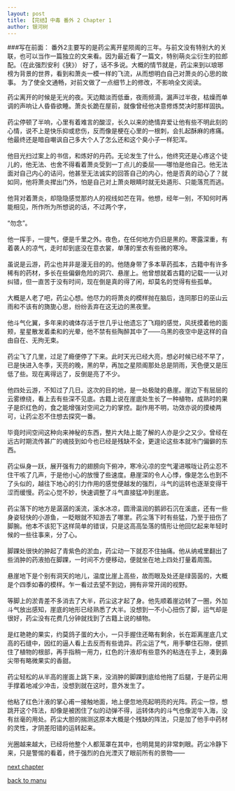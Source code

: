 ```yaml
---
layout: post
title: 【完结】中毒 番外 2 Chapter 1
author: 银河树
---
```



###写在前面：
番外2主要写的是药尘离开星陨阁的三年。与前文没有特别大的关联，也可以当作一篇独立的文来看。因为最近看了一篇文，特别萌炎尘衍生的拉郎配。（在此强烈安利《狭》）
好了，话不多说。大概的情节就是，药尘来到以琅琊榜为背景的世界，看到和萧炎一模一样的飞流，从而想明白自己对萧炎的心思的故事。
为了使全文通畅，对前文做了一点细节上的修改，不影响全文阅读。


药尘离开的时候是无光的夜。天边黯淡而低垂，夜雨频滴，漏声过半夜，枯燥而单调的声响让人昏昏欲睡。萧炎长跪在屋前，就像曾经他决意修炼焚决时那样固执。<br><br>药尘停顿了半响，心里有着难言的酸涩，长久以来的绝情弃爱让他有些不明此刻的心情，说不上是快乐抑或悲伤，反而像是梗在心里的一根刺，会扎起酥麻的疼痛。他最终还是暗自嘲讽自己多大个人了怎么还和这个臭小子一样犯浑。<br><br>他目光扫过案上的书信，和炼好的丹药。无论发生了什么，他终究还是心疼这个徒儿的，他无法、也舍不得看着萧炎受到一丁点儿的委屈——哪怕是他自己。他无法面对自己内心的诘问，他甚至无法诚实的回答自己的内心，他是否真的动心了？就如同，他将萧炎撵出门外，怕是自己对上萧炎眼睛时就无处遁形、只能落荒而逃。<br><br>他背对着萧炎，却隐隐感觉那灼人的视线如芒在背。他想，经年一别，不知何时再能相见，所作所为所想说的话，不过两个字，<br><br>“勿念”。<br><br>他一挥手，一提气，便是千里之外。夜色，在任何地方仍旧是黑的。寒露深重，有着袭人的凉气，走时却到底没在意衣裳，单薄的里衣有些微的寒冷。<br><br>虽说是云游，药尘也并非是漫无目的的。他随身带了多本草药孤本，古籍中有许多稀有的药材，多长在些偏僻危险的洞穴、悬崖上。他曾想就着古籍的记载一一认对纠错，但一直苦于没有时间，现在倒是真的得了闲，却莫名的觉得有些孤单。<br><br>大概是人老了吧，药尘心想。他尽力的将萧炎的模样抛在脑后，连同那日的巫山云雨和不该有的旖旎心思，纷纷丢弃在这无边的黑夜里。<br><br>他斗气化翼，多年来的魂体存活于世几乎让他遗忘了飞翔的感觉，风抚摸着他的面颊，星星散发着柔和的光晕，他不禁有些陶醉其中了——乌黑的夜空中是这样的自由自在、无拘无束。<br><br>药尘飞了几里，过足了瘾便停了下来。此时天光已经大亮，想必时候已经不早了，已是快进入冬季，天亮的晚，黑的早，再加之星陨阁那处总是阴雨，天色便又是压低了些。现在离得远了，反倒是亮了不少。<br><br>他四处云游，不知过了几日。这次的目的地，是一处极陡的悬崖。崖边下有层层的云雾缭绕，看上去有些深不见底。古籍上说在崖底处生长了一种植物，成熟时的果子是炽红色的，食之能增强对空间之力的掌控。副作用不明，功效亦说的摸棱两可，让药尘忍不住想去探究一番。<br><br>毕竟时间空间这种向来神秘的东西，整片大陆上能了解的人亦是少之又少。曾经在远古时期流传甚广的魂技到如今也已经是残缺不全，更遑论这些本就冷门偏僻的东西。<br><br>药尘纵身一跃，展开强有力的翅膀向下俯冲，寒冷沁凉的空气灌进喉咙让药尘忍不住干咳了几声，于是他小心的放慢了些速度。悬崖深的令人心悸，像是怎么也到不了头似的，越往下地心的引力作用的感觉便越发的强烈，斗气的运转也逐渐变得干涩而缓慢。药尘心觉不妙，快速调整了斗气直接猛冲到崖底。<br><br>药尘落下的地方是潺潺的溪流，溪水冰凉，圆滑温润的鹅卵石沉在溪底，还有一些身姿轻快的小游鱼，一眨眼就不知游去了哪里。药尘落下时有些猛，乃至于扭伤了脚腕。他本不该犯下这样简单的错误，只是这高高坠落的情形让他回忆起来年轻时候的一些往事来，分了心。<br><br>脚踝处很快的肿起了青紫色的淤血，药尘动一下就忍不住抽痛。他从纳戒里翻出了些消肿的药液拍在脚踝，一时间不方便移动，便就坐在地上四处打量着周围。<br><br>悬崖地下是个别有洞天的地儿，温度比崖上高些，故而眼及处还是绿茵茵的，大概是个四季如春的模样。乍一看过去望不到边，拥有非常开阔的视野。<br><br>等脚上的淤青差不多消去了大半，药尘这才起了身。他先顺着崖边转了一圈，外加斗气放出感知，崖底的地形已经熟悉了大半。没想到一不小心扭伤了脚，运气却是很好，药尘没有花费几分钟就找到了古籍上说的植物。<br><br>是红艳艳的果实，约莫鸽子蛋的大小，一只手握住还略有剩余，长在距离崖底几丈高的石缝中，因红的逼人看上去反而有些诡异。药尘运了气，用手攀住石隙，便抓住了植物的根部，再手指稍一用力，红色的汁液却有些意外的粘连在手上，凑到鼻尖带有略微果实的香甜。<br><br>药尘轻松的从半高的崖面上跳下来，没消肿的脚踝到底给他拖了后腿，于是药尘用手撑着地减少冲击，没想到就在这时，意外发生了。<br><br>他粘了红色汁液的掌心甫一接触地面，地上便忽地亮起明亮的光阵。药尘一惊，想跳开这个阵法，却像是被困住了似的动弹不得，运转体内的斗气也像泥牛入海，没有丝毫的用处。药尘大胆的揣测这原本大概是个残缺的阵法，只是加了他手中药材的灵性，才阴差阳错的运转起来。<br><br>光圈越来越大，已经将他整个人都笼罩在其中，也明晃晃的非常刺眼。药尘冷静下来，只是警惕的看着，终于强烈的白光湮灭了眼前所有的景物——

[next chapter](https://allforyanchen.github.io/2020/07/17/post-1-sub-2-chapter-2.html)

[back to manu](https://allforyanchen.github.io/2020/07/17/post-1-sub-2.html)
